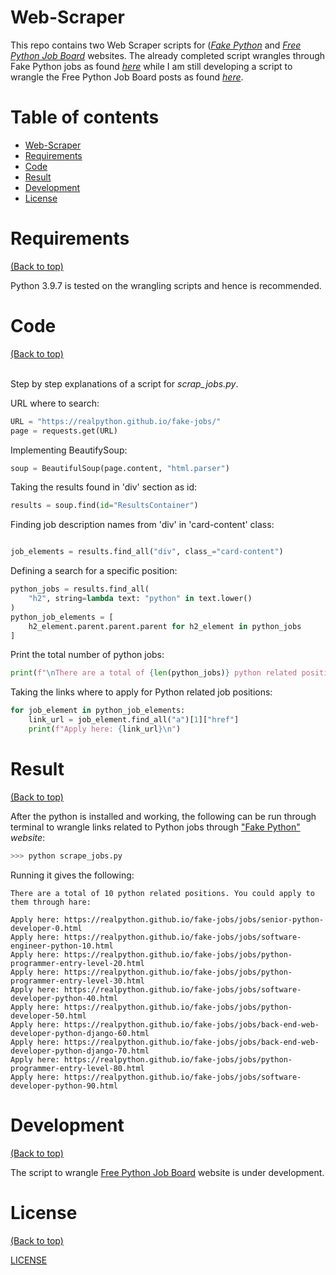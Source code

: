 # Web-Scraper

This repo contains two Web Scraper scripts for ([*Fake Python*](https://realpython.github.io/fake-jobs/) and [*Free Python Job Board*](https://pythonjobs.github.io/) websites. The already completed script wrangles through Fake Python jobs as found [*here*](https://github.com/aurimas13/Web-Scraper/blob/main/scrape_jobs.py) while I am still developing a script to wrangle the Free Python Job Board posts as found [*here*](https://github.com/aurimas13/Web-Scraper/blob/main/scrape_jobs_free_python.py).

# Table of contents

- [Web-Scraper](#Web-Scraper)
- [Requirements](Requirements)
- [Code](#Code)
- [Result](#Result)
- [Development](#Development)
- [License](#license)

# Requirements
[(Back to top)](#table-of-contents)

Python 3.9.7 is tested on the wrangling scripts and hence is recommended.

# Code
[(Back to top)](#table-of-contents)

<br>Step by step explanations of a script for *scrap_jobs.py*.</br>

URL where to search:
```python
URL = "https://realpython.github.io/fake-jobs/"
page = requests.get(URL)
```
Implementing BeautifySoup:
```python
soup = BeautifulSoup(page.content, "html.parser")
```
Taking the results found in 'div' section as id:
```python
results = soup.find(id="ResultsContainer")
```
Finding job description names from 'div' in 'card-content' class:
```python

job_elements = results.find_all("div", class_="card-content")
```
Defining a search for a specific position:
```python
python_jobs = results.find_all(
    "h2", string=lambda text: "python" in text.lower()
)
python_job_elements = [
    h2_element.parent.parent.parent for h2_element in python_jobs
]
```
Print the total number of python jobs:
```python
print(f"\nThere are a total of {len(python_jobs)} python related positions. You could apply to them through hare:\n")
```
Taking the links where to apply for Python related job positions:
```python
for job_element in python_job_elements:
    link_url = job_element.find_all("a")[1]["href"]
    print(f"Apply here: {link_url}\n")
```
# Result
[(Back to top)](#table-of-contents)

After the python is installed and working, the following can be run through terminal to wrangle links related to Python jobs through ["Fake Python"](https://realpython.github.io/fake-jobs/) *website*:

```python
>>> python scrape_jobs.py
```
Running it gives the following:
```
There are a total of 10 python related positions. You could apply to them through hare:

Apply here: https://realpython.github.io/fake-jobs/jobs/senior-python-developer-0.html
Apply here: https://realpython.github.io/fake-jobs/jobs/software-engineer-python-10.html
Apply here: https://realpython.github.io/fake-jobs/jobs/python-programmer-entry-level-20.html
Apply here: https://realpython.github.io/fake-jobs/jobs/python-programmer-entry-level-30.html
Apply here: https://realpython.github.io/fake-jobs/jobs/software-developer-python-40.html
Apply here: https://realpython.github.io/fake-jobs/jobs/python-developer-50.html
Apply here: https://realpython.github.io/fake-jobs/jobs/back-end-web-developer-python-django-60.html
Apply here: https://realpython.github.io/fake-jobs/jobs/back-end-web-developer-python-django-70.html
Apply here: https://realpython.github.io/fake-jobs/jobs/python-programmer-entry-level-80.html
Apply here: https://realpython.github.io/fake-jobs/jobs/software-developer-python-90.html
```
# Development
[(Back to top)](#table-of-contents)

The script to wrangle [Free Python Job Board](https://pythonjobs.github.io/) website is under development.

# License
[(Back to top)](#table-of-contents)

[LICENSE](https://github.com/aurimas13/Web-Scraper/blob/main/LICENSE)
